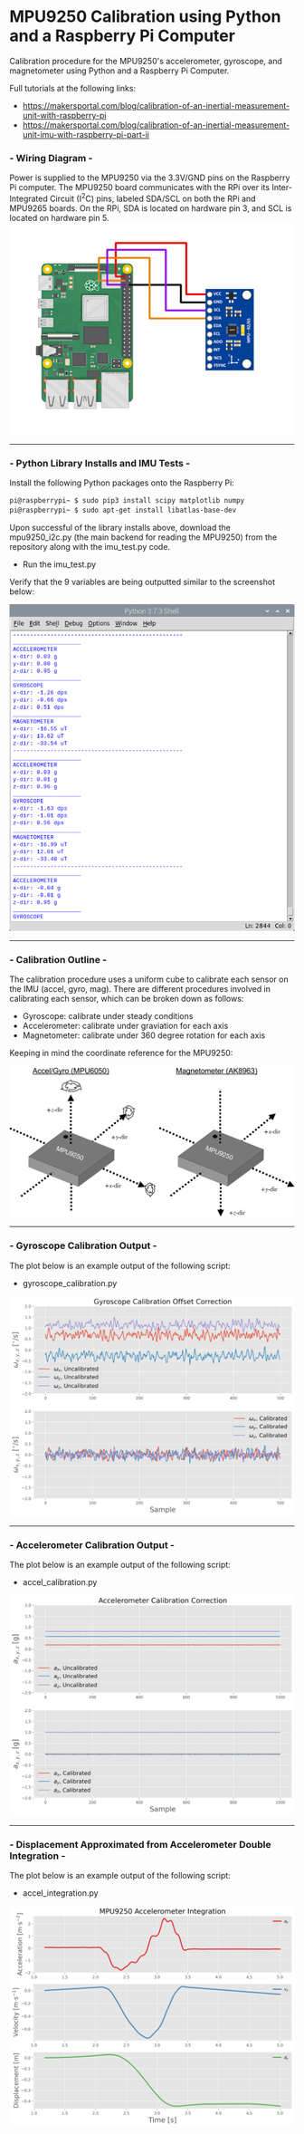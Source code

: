 # MPU9250 Calibration using Python and a Raspberry Pi Computer
Calibration procedure for the MPU9250's accelerometer, gyroscope, and magnetometer using Python and a Raspberry Pi Computer.

Full tutorials at the following links:
- https://makersportal.com/blog/calibration-of-an-inertial-measurement-unit-with-raspberry-pi
- https://makersportal.com/blog/calibration-of-an-inertial-measurement-unit-imu-with-raspberry-pi-part-ii

### - Wiring Diagram - 

Power is supplied to the MPU9250 via the 3.3V/GND pins on the Raspberry Pi computer. The MPU9250 board communicates with the RPi over its Inter-Integrated Circuit (I<sup>2</sup>C) pins, labeled SDA/SCL on both the RPi and MPU9265 boards. On the RPi, SDA is located on hardware pin 3, and SCL is located on hardware pin 5. 
![Wiring diagram of MPU9250 to RPI4](./images/mpu9250_raspberry_pi_4_wiring_diagram.png)
___
### - Python Library Installs and IMU Tests - 
Install the following Python packages onto the Raspberry Pi:
```bash
pi@raspberrypi~ $ sudo pip3 install scipy matplotlib numpy
pi@raspberrypi~ $ sudo apt-get install libatlas-base-dev
```
Upon successful of the library installs above, download the mpu9250_i2c.py (the main backend for reading the MPU9250) from the repository along with the imu_test.py code. 

- Run the imu_test.py 

Verify that the 9 variables are being outputted similar to the screenshot below:

![MPU9250 Test Printout](./images/imu_test_printout.png)
___
### - Calibration Outline - 

The calibration procedure uses a uniform cube to calibrate each sensor on the IMU (accel, gyro, mag). There are different procedures involved in calibrating each sensor, which can be broken down as follows:

- Gyroscope: calibrate under steady conditions
- Accelerometer: calibrate under graviation for each axis
- Magnetometer: calibrate under 360 degree rotation for each axis

Keeping in mind the coordinate reference for the MPU9250:

![MPU9250 Coordinate References](./images/mpu6050_ak8963_drawing_coordinates.png)
___
### - Gyroscope Calibration Output - 

The plot below is an example output of the following script:
- gyroscope_calibration.py

![MPU9250 Gyro Output](./images/gyro_calibration_output_github.jpg)
___
### - Accelerometer Calibration Output - 

The plot below is an example output of the following script:
- accel_calibration.py

![MPU9250 Accel Output](./images/accel_calibration_output_white.jpg)

___
### - Displacement Approximated from Accelerometer Double Integration - 

The plot below is an example output of the following script:
- accel_integration.py

![MPU9250 Accel Output](./images/accel_veloc_displace_integration_white.png)


